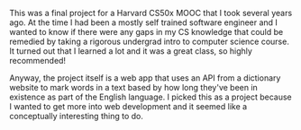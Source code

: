 This was a final project for a Harvard CS50x MOOC that I took several years ago. At the time I had been a mostly self trained software engineer and I wanted to know if there were any gaps in my CS knowledge that could be remedied by taking a rigorous undergrad intro to computer science course. It turned out that I learned a lot and it was a great class, so highly recommended!

Anyway, the project itself is a web app that uses an API from a dictionary website to mark words in a text based by how long they've been in existence as part of the English language. I picked this as a project because I wanted to get more into web development and it seemed like a conceptually interesting thing to do. 
